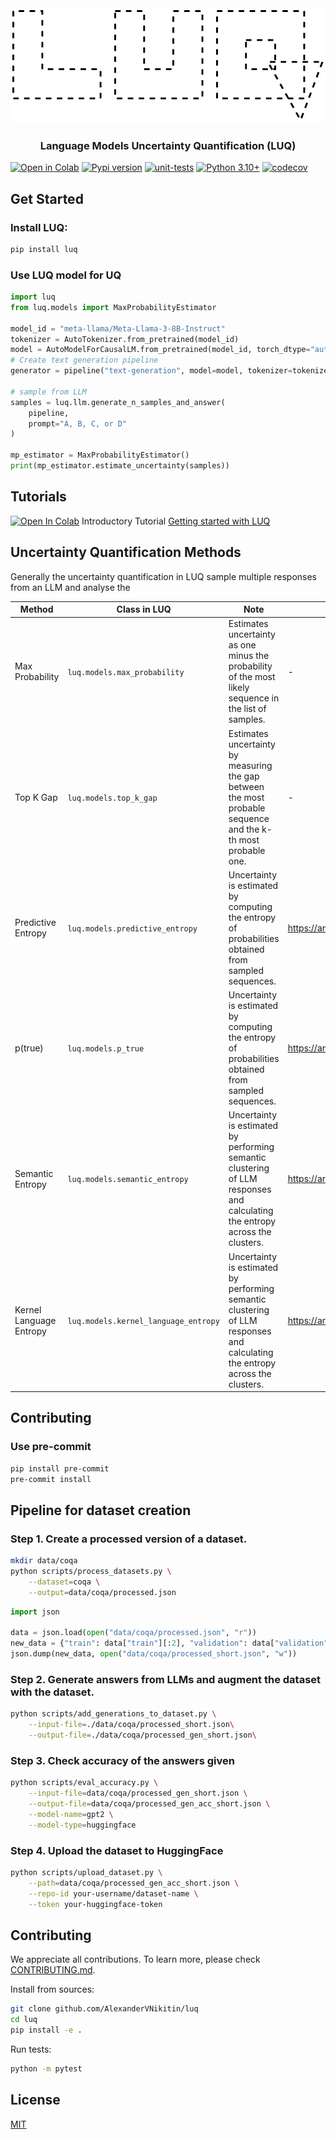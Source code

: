<div align="center">
<img src="docs/static/luq-logo.png">
</div>

<h3 align="center">
Language Models Uncertainty Quantification (LUQ)
</h3>

[![Open in Colab](https://colab.research.google.com/assets/colab-badge.svg)](https://colab.research.google.com/drive/1ThUAboQQYgM5kJ0dCtwozSkC6WzW0GdE?usp=drive_link)
[![Pypi version](https://img.shields.io/pypi/v/luq)](https://pypi.org/project/luq/)
[![unit-tests](https://github.com/AlexanderVNikitin/luq/actions/workflows/test.yml/badge.svg?event=push)](https://github.com/AlexanderVNikitin/luq/actions?query=workflow%3ATests+branch%3Amain)
[![Python 3.10+](https://img.shields.io/badge/python-3.10+-blue.svg)](https://www.python.org/downloads/release/python-3100/)
[![codecov](https://codecov.io/gh/AlexanderVNikitin/luq/graph/badge.svg?token=ORX9NHH5ZU)](https://codecov.io/gh/AlexanderVNikitin/luq)

## Get Started

### Install LUQ:
```bash
pip install luq
```

### Use LUQ model for UQ
```python
import luq
from luq.models import MaxProbabilityEstimator

model_id = "meta-llama/Meta-Llama-3-8B-Instruct"
tokenizer = AutoTokenizer.from_pretrained(model_id)
model = AutoModelForCausalLM.from_pretrained(model_id, torch_dtype="auto", device_map="auto")
# Create text generation pipeline
generator = pipeline("text-generation", model=model, tokenizer=tokenizer)

# sample from LLM
samples = luq.llm.generate_n_samples_and_answer(
    pipeline,
    prompt="A, B, C, or D"
)

mp_estimator = MaxProbabilityEstimator()
print(mp_estimator.estimate_uncertainty(samples))
```

## Tutorials
[![Open In Colab](https://colab.research.google.com/assets/colab-badge.svg)](https://colab.research.google.com/github/alexandervnikitin/luq/blob/main/tutorials/getting_started.ipynb) Introductory Tutorial [Getting started with LUQ](https://github.com/AlexanderVNikitin/luq/tutorials/getting_started.ipynb)


## Uncertainty Quantification Methods
Generally the uncertainty quantification in LUQ sample multiple responses from an LLM and analyse the

| Method  | Class in LUQ | Note | Reference     |
| ------------- | ------------- | ------------- | ------------- |
| Max Probability | `luq.models.max_probability` | Estimates uncertainty as one minus the probability of the most likely sequence in the list of samples. | -  |
| Top K Gap | `luq.models.top_k_gap` | Estimates uncertainty by measuring the gap between the most probable sequence and the k-th most probable one. | -  |
| Predictive Entropy  | `luq.models.predictive_entropy` | Uncertainty is estimated by computing the entropy of probabilities obtained from sampled sequences. | https://arxiv.org/pdf/2002.07650 |
| p(true)  | `luq.models.p_true` | Uncertainty is estimated by computing the entropy of probabilities obtained from sampled sequences. | https://arxiv.org/pdf/2002.07650 |
| Semantic Entropy  | `luq.models.semantic_entropy` | Uncertainty is estimated by performing semantic clustering of LLM responses and calculating the entropy across the clusters. | https://arxiv.org/abs/2302.09664 |
| Kernel Language Entropy  | `luq.models.kernel_language_entropy` | Uncertainty is estimated by performing semantic clustering of LLM responses and calculating the entropy across the clusters. | https://arxiv.org/abs/2405.20003 |

## Contributing
### Use pre-commit
```bash
pip install pre-commit
pre-commit install
```

## Pipeline for dataset creation
### Step 1. Create a processed version of a dataset.
```bash
mkdir data/coqa
python scripts/process_datasets.py \
    --dataset=coqa \
    --output=data/coqa/processed.json
```

```python
import json

data = json.load(open("data/coqa/processed.json", "r"))
new_data = {"train": data["train"][:2], "validation": data["validation"][:2]}
json.dump(new_data, open("data/coqa/processed_short.json", "w"))
```


### Step 2. Generate answers from LLMs and augment the dataset with the dataset.
```bash
python scripts/add_generations_to_dataset.py \
    --input-file=./data/coqa/processed_short.json\
    --output-file=./data/coqa/processed_gen_short.json\
```
### Step 3. Check accuracy of the answers given
```bash
python scripts/eval_accuracy.py \
    --input-file=data/coqa/processed_gen_short.json \
    --output-file=data/coqa/processed_gen_acc_short.json \
    --model-name=gpt2 \
    --model-type=huggingface
```
### Step 4. Upload the dataset to HuggingFace
```bash
python scripts/upload_dataset.py \
    --path=data/coqa/processed_gen_acc_short.json \
    --repo-id your-username/dataset-name \
    --token your-huggingface-token
```

## Contributing
We appreciate all contributions. To learn more, please check [CONTRIBUTING.md](CONTRIBUTING.md).

Install from sources:
```bash
git clone github.com/AlexanderVNikitin/luq
cd luq
pip install -e .
```

Run tests:
```bash
python -m pytest
```

## License
[MIT](LICENSE)